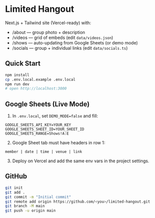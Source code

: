 
# Limited Hangout

Next.js + Tailwind site (Vercel-ready) with:
- /about — group photo + description
- /videos — grid of embeds (edit `data/videos.json`)
- /shows — auto-updating from Google Sheets (or demo mode)
- /socials — group + individual links (edit `data/socials.ts`)

## Quick Start
```bash
npm install
cp .env.local.example .env.local
npm run dev
# open http://localhost:3000
```

## Google Sheets (Live Mode)
1) In `.env.local`, set `DEMO_MODE=false` and fill:
```
GOOGLE_SHEETS_API_KEY=YOUR_KEY
GOOGLE_SHEETS_SHEET_ID=YOUR_SHEET_ID
GOOGLE_SHEETS_RANGE=Shows!A:E
```
2) Google Sheet tab must have headers in row 1:
```
member | date | time | venue | link
```
3) Deploy on Vercel and add the same env vars in the project settings.

## GitHub
```bash
git init
git add .
git commit -m "Initial commit"
git remote add origin https://github.com/<you>/limited-hangout.git
git branch -M main
git push -u origin main
```
